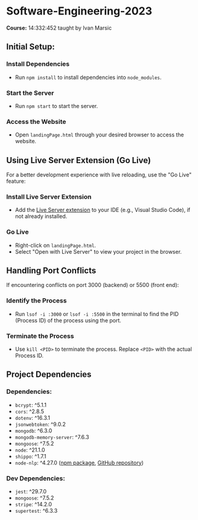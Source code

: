 # Software-Engineering-2023
**Course:** 14:332:452 taught by Ivan Marsic

## Initial Setup:

### Install Dependencies
- Run `npm install` to install dependencies into `node_modules`.

### Start the Server
- Run `npm start` to start the server.

### Access the Website
- Open `landingPage.html` through your desired browser to access the website.

## Using Live Server Extension (Go Live)
For a better development experience with live reloading, use the "Go Live" feature:

### Install Live Server Extension
- Add the [Live Server extension](https://marketplace.visualstudio.com/items?itemName=ritwickdey.LiveServer) to your IDE (e.g., Visual Studio Code), if not already installed.

### Go Live
- Right-click on `landingPage.html`.
- Select "Open with Live Server" to view your project in the browser.

## Handling Port Conflicts
If encountering conflicts on port 3000 (backend) or 5500 (front end):

### Identify the Process
- Run `lsof -i :3000` or `lsof -i :5500` in the terminal to find the PID (Process ID) of the process using the port.

### Terminate the Process
- Use `kill <PID>` to terminate the process. Replace `<PID>` with the actual Process ID.

## Project Dependencies

### Dependencies:
- `bcrypt`: ^5.1.1
- `cors`: ^2.8.5
- `dotenv`: ^16.3.1
- `jsonwebtoken`: ^9.0.2
- `mongodb`: ^6.3.0
- `mongodb-memory-server`: ^7.6.3
- `mongoose`: ^7.5.2
- `node`: ^21.1.0
- `shippo`: ^1.7.1
- `node-nlp`: ^4.27.0 ([npm package](https://www.npmjs.com/package/node-nlp), [GitHub repository](https://github.com/axa-group/nlp.js))

### Dev Dependencies:
- `jest`: ^29.7.0
- `mongoose`: ^7.5.2
- `stripe`: ^14.2.0
- `supertest`: ^6.3.3